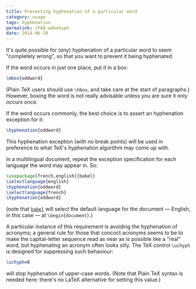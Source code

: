 ```yaml
---
title: Preventing hyphenation of a particular word
category: usage
tags: hyphenation
permalink: /FAQ-wdnohyph
date: 2014-06-10
---
```


It's quite possible for (_any_) hyphenation of a particular word
to seem "completely wrong", so that you want to prevent it being
hyphenated.

If the word occurs in just one place, put it in a box:
```latex
\mbox{oddword}
```
(Plain TeX users should use `\hbox`, and take care at the start
of paragraphs.)  However, boxing the word is not really advisable
unless you are sure it only occurs once.

If the word occurs commonly, the best choice is to assert an
hyphenation exception for it:
```latex
\hyphenation{oddword}
```
This hyphenation exception (with no break points) will be used in
preference to what TeX's hyphenation algorithm may come up with.

In a multilingual document, repeat the exception specification for
each language the word may appear in.  So:
```latex
\usepackage[french,english]{babel}
\selectlanguage{english}
\hyphenation{oddword}
\selectlanguage{french}
\hyphenation{oddword}
```
(note that [`babel`](https://ctan.org/pkg/babel) will select the default language for the
document&nbsp;&mdash; English, in this case&nbsp;&mdash; at `\begin{document}`.)

A particular instance of this requirement is avoiding the hyphenation
of acronyms; a general rule for those that concoct acronyms seems to
be to make the capital-letter sequence read as near as is possible
like a "real" word, but hyphenating an acronym often looks silly.
The TeX control `\uchyph` is designed for suppressing such
behaviour:
```latex
\uchyph=0
```
will stop hyphenation of upper-case words.  (Note that Plain TeX
syntax is needed here: there's no LaTeX alternative for setting
this value.)

